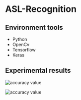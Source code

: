 # ASL-Recognition

## Environment tools

* Python
* OpenCv
* Tensorflow
* Keras

## Experimental results

![accuracy value](https://raw.github.com/fadma1996/ASL-Recognition/master/val_acc.png)

![accuracy value](https://raw.github.com/fadma1996/ASL-Recognition/master/loss_vac.png)
